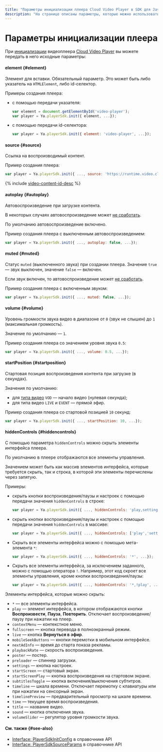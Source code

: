 ```yaml
---
title: "Параметры инициализации плеера Cloud Video Player в SDK для JavaScript"
description: "На странице описаны параметры, которые можно использовать при инициализации видеоплеера Cloud Video Player в SDK для JavaScript."
---
```


# Параметры инициализации плеера

При [инициализации](./index.md#initialize-player) видеоплеера [Cloud Video Player](../../concepts/player.md) вы можете передать в него исходные параметры:

#### element {#element}

Элемент для вставки. Обязательный параметр. Это может быть либо указатель на `HTMLElement`, либо id-селектор.

Примеры создания плеера:

* с помощью передачи указателя:

    ```javascript
    var element = document.getElementById('video-player');
    var player = Ya.playerSdk.init({ element, ...});
    ```
* с помощью передачи id-селектора:

    ```javascript
    var player = Ya.playerSdk.init({ element: 'video-player', ...});
    ```

#### source {#source}

Ссылка на воспроизводимый контент.

Пример создания плеера:

```javascript
var player = Ya.playerSdk.init({ ..., source: 'https://runtime.video.cloud.yandex.net/player/...', ...});
```

{% include [video-content-id-desc](../../../_includes/video/video-content-id-desc.md) %}

#### autoplay {#autoplay}

Автовоспроизведение при загрузке контента.

В некоторых случаях автовоспроизведение может [не сработать](https://developer.chrome.com/blog/autoplay/).

По умолчанию автовоспроизведение включено.

Пример создания плеера с выключенным автовоспроизведением:

```javascript
var player = Ya.playerSdk.init({ ..., autoplay: false, ...});
```

#### muted {#muted}

Статус `muted` (выключенного звука) при создании плеера. Значение `true` — звук выключен, значение `false` — включен.

Если звук включен, то автовоспроизведение может [не сработать](https://developer.chrome.com/blog/autoplay/).

Пример создания плеера с включенным звуком:

```javascript
var player = Ya.playerSdk.init({ ..., muted: false, ...});
```

#### volume {#volume}

Уровень громкости звука видео в диапазоне от `0` (звук не слышен) до `1` (максимальная громкость).

Значение по умолчанию — `1`.

Пример создания плеера со значением уровня звука `0.5`:

```javascript
var player = Ya.playerSdk.init({ ..., volume: 0.5, ...});
```

#### startPosition {#startposition}

Стартовая позиция воспроизведения контента при загрузке (в секундах).

Значения по умолчанию:

* для [типа видео](./player-state.md#video-type-desc) `VOD` — начало видео (нулевая секунда);
* для типа видео `LIVE` и `EVENT` — прямой эфир.

Пример создания плеера со стартовой позицией `10` секунд:

```javascript
var player = Ya.playerSdk.init({ ..., startPosition: 10, ...});
```

#### hiddenControls {#hiddencontrols}

С помощью параметра `hiddenControls` можно скрыть элементы интерфейса плеера.

По умолчанию в плеере отображаются все элементы управления.

Значением может быть как массив элементов интерфейса, которые требуется скрыть, так и строка, в которой эти элементы перечислены через запятую.

Примеры:

* скрыть кнопки воспроизведения/паузы и настроек c помощью передачи значения `hiddenControls` в строке:

    ```javascript
    var player = Ya.playerSdk.init({ ..., hiddenControls: 'play,settings', ...});
    ```

* скрыть кнопки воспроизведения/паузы и настроек c помощью передачи значения `hiddenControls` в массиве:

    ```javascript
    var player = Ya.playerSdk.init({ ..., hiddenControls: ['play','settings'], ...});
    ```

* Скрыть все элементы интерфейса можно с помощью мета-элемента `*`:

    ```javascript
    var player = Ya.playerSdk.init({ ..., hiddenControls: '*', ...});
    ```

* Скрыть все элементы интерфейса, за исключением заданного, можно с помощью оператора `!`. Например, этот код скроет все элементы управления, кроме кнопки воспроизведения/паузы:

    ```javascript
    var player = Ya.playerSdk.init({ ..., hiddenControls: '*,!play', ...});
    ```

Элементы интерфейса, которые можно скрыть:

* `*` — все элементы интерфейса.
* `play` — элемент интерфейса, в котором отображаются кнопки **Воспроизвести**, **Пауза**, **Повторить**. Отключает воспроизведение/паузу при нажатии на плеер.
* `contextMenu` — контекстное меню.
* `fullscreen` — кнопка перевода в полноэкранный режим.
* `live` — кнопка **Вернуться в эфир**.
* `mobileSeekButtons` — кнопки перемотки в мобильном интерфейсе.
* `nextAdInfo` — время до старта показа рекламы.
* `playbackRate` — скорость воспроизведения.
* `poster` — постер.
* `preloader` — спиннер загрузки.
* `settings` — кнопка настроек.
* `startScreen` — стартовый экран.
* `startScreenPlay` — кнопка воспроизведения на стартовом экране.
* `subtitlesToggle` — кнопка включения/выключения субтитров.
* `timeline` — шкала времени. Отключает перемотку с клавиатуры или при нажатии на сенсорный экран.
* `timelinePreview` — предварительный просмотр на шкале времени.
* `time` — текущее время воспроизведения.
* `title` — название видео.
* `sound` — кнопка отключения звука.
* `volumeSlider` — регулятор уровня громкости звука.

#### См. также {#see-also}

* [Interface: PlayerSdkInitConfig](../../api-ref/javascript/interfaces/PlayerSdkInitConfig.md) в справочнике API
* [Interface: PlayerSdkSourceParams](../../api-ref/javascript/interfaces/PlayerSdkSourceParams.md) в справочнике API
